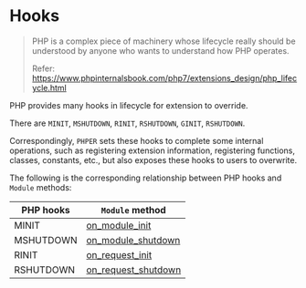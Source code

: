 # Hooks

> PHP is a complex piece of machinery whose lifecycle really should be understood
> by anyone who wants to understand how PHP operates.
>
> Refer: <https://www.phpinternalsbook.com/php7/extensions_design/php_lifecycle.html>

PHP provides many hooks in lifecycle for extension to override.

There are `MINIT`, `MSHUTDOWN`, `RINIT`, `RSHUTDOWN`, `GINIT`, `RSHUTDOWN`.

Correspondingly, `PHPER` sets these hooks to complete some internal operations,
such as registering extension information, registering functions, classes,
constants, etc., but also exposes these hooks to users to overwrite.

 The following is the corresponding relationship between PHP hooks and `Module`
 methods:

| PHP hooks | `Module` method                                          |
| --------- | -------------------------------------------------------- |
| MINIT     | [on_module_init](phper::modules::Module::on_module_init) |
| MSHUTDOWN     | [on_module_shutdown](phper::modules::Module::on_module_shutdown) |
| RINIT     | [on_request_init](phper::modules::Module::on_request_init) |
| RSHUTDOWN     | [on_request_shutdown](phper::modules::Module::on_request_shutdown) |
